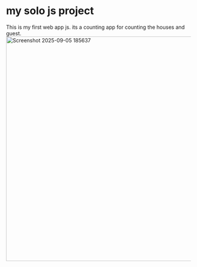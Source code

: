# my solo js project
This is my first web app js. its a counting app for counting the houses and guest.
<img width="1272" height="611" alt="Screenshot 2025-09-05 185637" src="https://github.com/user-attachments/assets/4e396f0b-f8dd-40f7-acad-0db9695d23cd" />
